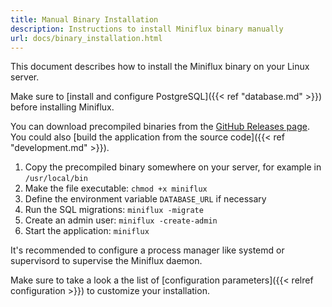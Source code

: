 ```yaml
---
title: Manual Binary Installation
description: Instructions to install Miniflux binary manually
url: docs/binary_installation.html
---
```


This document describes how to install the Miniflux binary on your Linux server.

Make sure to [install and configure PostgreSQL]({{< ref "database.md" >}}) before installing Miniflux.

You can download precompiled binaries from the [GitHub Releases page](https://github.com/miniflux/v2/releases). You could also [build the application from the source code]({{< ref "development.md" >}}).

1. Copy the precompiled binary somewhere on your server, for example in `/usr/local/bin`
2. Make the file executable: `chmod +x miniflux`
3. Define the environment variable `DATABASE_URL` if necessary
4. Run the SQL migrations: `miniflux -migrate`
5. Create an admin user: `miniflux -create-admin`
6. Start the application: `miniflux`

<p class="info">
It's recommended to configure a process manager like systemd or supervisord to supervise the Miniflux daemon.
</p>

Make sure to take a look a the list of [configuration parameters]({{< relref configuration >}}) to customize your installation.
